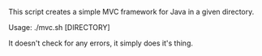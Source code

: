 This script creates a simple MVC framework for Java in a given directory.

Usage: ./mvc.sh [DIRECTORY]

It doesn't check for any errors, it simply does it's thing.
